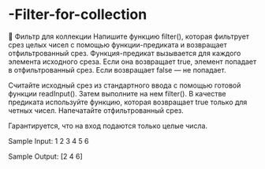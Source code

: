 # -Filter-for-collection
🤔 Фильтр для коллекции
Напишите функцию filter(), которая фильтрует срез целых чисел с помощью
функции-предиката и возвращает отфильтрованный срез. Функция-предикат
вызывается для каждого элемента исходного среза. Если она возвращает
true, элемент попадает в отфильтрованный срез. Если возвращает false —
не попадает.

Считайте исходный срез из стандартного ввода с помощью готовой функции
readInput(). Затем выполните на нем filter(). В качестве предиката
используйте функцию, которая возвращает true только для четных чисел.
Напечатайте отфильтрованный срез.

Гарантируется, что на вход подаются только целые числа.

Sample Input:
1 2 3 4 5 6

Sample Output:
[2 4 6]